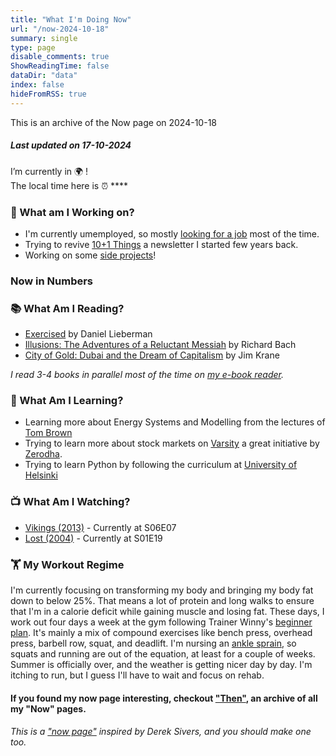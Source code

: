 ```yaml
---
title: "What I'm Doing Now"
url: "/now-2024-10-18"
summary: single
type: page
disable_comments: true
ShowReadingTime: false
dataDir: "data"
index: false
hideFromRSS: true
---
```


This is an archive of the Now page on 2024-10-18

##### Last updated on 17-10-2024

I’m currently in 🌍 **[](https://what3words.com/inferior.reserved.drives)**!  
The local time here is ⏰ ****  


### 🔨 What am I Working on?

- I'm currently umemployed, so mostly [looking for a job](/hire) most of the time. 
- Trying to revive [10+1 Things](https://newsletter.rishikeshs.com) a newsletter I started few years back.
- Working on some [side projects](/projects)!

### Now in Numbers




### 📚 What Am I Reading?

- [Exercised](https://geni.us/rs-exercised) by Daniel Lieberman
- [Illusions: The Adventures of a Reluctant Messiah](https://geni.us/rs-illusions) by Richard Bach
- [City of Gold: Dubai and the Dream of Capitalism](https://geni.us/rs-city-of-gold) by Jim Krane

*I read 3-4 books in parallel most of the time on [my e-book reader](https://geni.us/rsh-kindle-paperwhite).*

### 📝 What Am I Learning?
- Learning more about Energy Systems and Modelling from the lectures of [Tom Brown](https://nworbmot.org/teaching.html)
- Trying to learn more about stock markets on [Varsity](https://zerodha.com/varsity/) a great initiative by [Zerodha](https://zerodha.com/open-account?c=KSO559).
- Trying to learn Python by following the curriculum at [University of Helsinki](https://programming-24.mooc.fi/)


### 📺 What Am I Watching?
- [Vikings (2013)](https://www.serializd.com/show/Lost-4607) - Currently at S06E07
- [Lost (2004)](https://www.serializd.com/show/Lost-4607) - Currently at S01E19

### 🏋 My Workout Regime

I'm currently focusing on transforming my body and bringing my body fat down to below 25%. That means a lot of protein and long walks to ensure that I'm in a calorie deficit while gaining muscle and losing fat. These days, I work out four days a week at the gym following Trainer Winny's [beginner plan](https://www.youtube.com/watch?v=U9ENCvFf9yQ). It's mainly a mix of compound exercises like bench press, overhead press, barbell row, squat, and deadlift. I'm nursing an [ankle sprain](/journal/ankle-sprain/), so squats and running are out of the equation, at least for a couple of weeks. Summer is officially over, and the weather is getting nicer day by day. I'm itching to run, but I guess I'll have to wait and focus on rehab.


#### If you found my now page interesting, checkout ["Then"](/then), an archive of all my "Now" pages.


###### This is a ["now page"](https://nownownow.com/) inspired by Derek Sivers, and you should make one too.